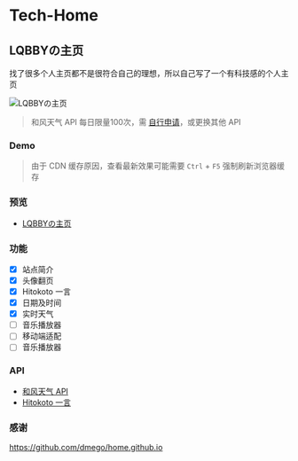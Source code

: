 # Tech-Home

<p>
<strong><h2>LQBBYの主页</h2></strong>
找了很多个人主页都不是很符合自己的理想，所以自己写了一个有科技感的个人主页
</p>

![LQBBYの主页](https://tc.lqbby.com/lqbby/2022/06/12/62a5ad34a4db0.webp)

>和风天气 API 每日限量100次，需 [自行申请](https://dev.qweather.com/)，或更换其他 API

### Demo
>由于 CDN 缓存原因，查看最新效果可能需要 `Ctrl` + `F5` 强制刷新浏览器缓存

### 预览
- [LQBBYの主页](https://zy.lqbby.com)

### 功能

- [x] 站点简介
- [x] 头像翻页
- [x] Hitokoto 一言
- [x] 日期及时间
- [x] 实时天气
- [ ] 音乐播放器
- [ ] 移动端适配
- [ ] 音乐播放器

### API

* [和风天气 API](https://dev.qweather.com/)
* [Hitokoto 一言](https://hitokoto.cn/)

### 感谢

https://github.com/dmego/home.github.io
